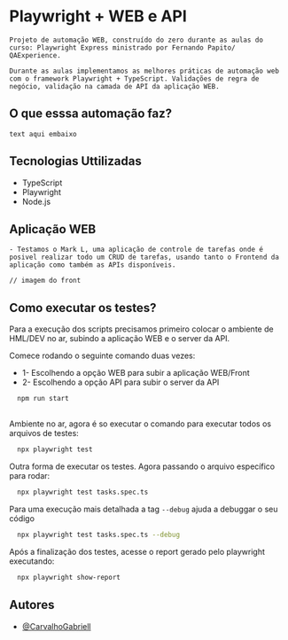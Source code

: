 
# Playwright + WEB e API

    Projeto de automação WEB, construído do zero durante as aulas do curso: Playwright Express ministrado por Fernando Papito/ QAExperience.

    Durante as aulas implementamos as melhores práticas de automação web com o framework Playwright + TypeScript. Validações de regra de negócio, validação na camada de API da aplicação WEB.

## O que esssa automação faz?
    text aqui embaixo

## Tecnologias Uttilizadas
- TypeScript
- Playwright
- Node.js



## Aplicação WEB 
    - Testamos o Mark L, uma aplicação de controle de tarefas onde é posivel realizar todo um CRUD de tarefas, usando tanto o Frontend da aplicação como também as APIs disponíveis.

    // imagem do front

## Como executar os testes?
 Para a execução dos scripts precisamos primeiro colocar o ambiente de HML/DEV no ar, subindo a aplicação WEB e o server da API.

Comece rodando o seguinte comando duas vezes:
- 1- Escolhendo a opção WEB para subir a aplicação WEB/Front
- 2- Escolhendo a opção API para subir o server da API
```bash
  npm run start
```

##
Ambiente no ar, agora é so executar o comando para executar todos os arquivos de testes:
```bash
  npx playwright test
```

Outra forma de executar os testes. Agora passando o arquivo específico para rodar:
```bash
  npx playwright test tasks.spec.ts
```

Para uma execução mais detalhada a tag `--debug` ajuda a debuggar o seu código
```bash
  npx playwright test tasks.spec.ts --debug
```

Após a finalização dos testes, acesse o report gerado pelo playwright executando:

```bash
  npx playwright show-report
```



## Autores

- [@CarvalhoGabriell](https://github.com/CarvalhoGabriell)